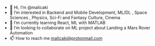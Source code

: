 - 👋 Hi, I’m @malicaki
- 👀 I’m interested in Backend and Mobile Development, ML/DL , Space Sciences , Physics, Sci-Fi and Fantasy Culture, Cinema
- 🌱 I’m currently learning React, ML with MATLAB
- 💞️ I’m looking to collaborate on ML project about Landing a Mars Rover Automation
- 📫 How to reach me malicaki@protonmail.com

<!---
malicaki/malicaki is a ✨ special ✨ repository because its `README.md` (this file) appears on your GitHub profile.
You can click the Preview link to take a look at your changes.
--->

